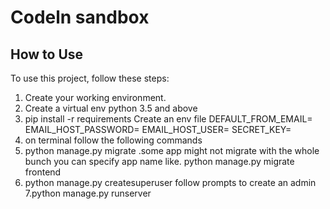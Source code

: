 # Codeln sandbox

## How to Use

To use this project, follow these steps:

1. Create your working environment.
2. Create a virtual env python 3.5 and above
3. pip install -r requirements
Create an env file
DEFAULT_FROM_EMAIL=
EMAIL_HOST_PASSWORD=
EMAIL_HOST_USER=
SECRET_KEY=
4. on terminal follow the following commands
5. python manage.py migrate .some app might not migrate with the whole bunch you can specify app name like.
python manage.py migrate frontend
6. python manage.py createsuperuser     follow prompts to create an admin
7.python manage.py runserver





